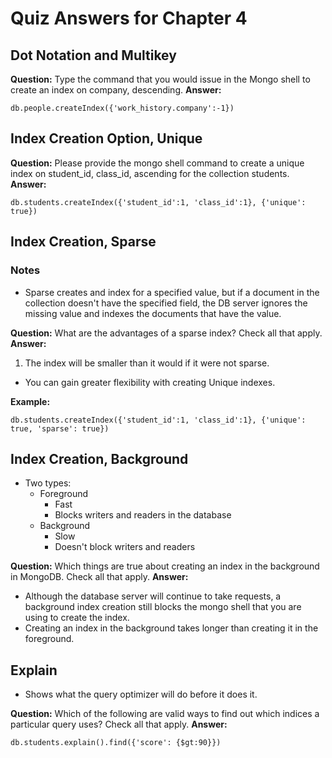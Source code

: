 # Quiz Answers for Chapter 4

## Dot Notation and Multikey
**Question:** Type the command that you would issue in the Mongo shell to create an index on company, descending.
**Answer:**
```
db.people.createIndex({'work_history.company':-1})
```
## Index Creation Option, Unique
**Question:** Please provide the mongo shell command to create a unique index on student_id, class_id, ascending for the collection students.
**Answer:**
```
db.students.createIndex({'student_id':1, 'class_id':1}, {'unique': true})
```
## Index Creation, Sparse
### Notes
* Sparse creates and index for a specified value, but if a document in the collection doesn't have the specified field, the DB server ignores the missing value and indexes the documents that have the value.

**Question:** What are the advantages of a sparse index? Check all that apply.
**Answer:**
1. The index will be smaller than it would if it were not sparse.
* You can gain greater flexibility with creating Unique indexes.

**Example:**
```
db.students.createIndex({'student_id':1, 'class_id':1}, {'unique': true, 'sparse': true})
```
## Index Creation, Background
* Two types:
    - Foreground
        - Fast
        - Blocks writers and readers in the database
    - Background
        - Slow
        - Doesn't block writers and readers

**Question:** Which things are true about creating an index in the background in MongoDB. Check all that apply.
**Answer:**

* Although the database server will continue to take requests, a background index creation still blocks the mongo shell that you are using to create the index.
* Creating an index in the background takes longer than creating it in the foreground.

## Explain
* Shows what the query optimizer will do before it does it.

**Question:** Which of the following are valid ways to find out which indices a particular query uses? Check all that apply.
**Answer:**

```
db.students.explain().find({'score': {$gt:90}})
```
